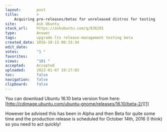 ```yaml
---
layout:       post
title:        >
    Acquiring pre-releases∕betas for unreleased distros for testing
site:         Ask Ubuntu
stack_url:    https://askubuntu.com/q/836291
type:         Answer
tags:         upgrade lts release-management testing beta
created_date: 2016-10-13 00:33:34
edit_date:    
votes:        "1 "
favorites:    
views:        "101 "
accepted:     Accepted
uploaded:     2022-01-07 19:17:03
toc:          false
navigation:   false
clipboard:    false
---
```


You can download Ubuntu 16.10 beta version from here: [http://cdimage.ubuntu.com/ubuntu-gnome/releases/16.10/beta-2/][1]

However be advised this has been in Alpha and then Beta for quite some time and the production release is scheduled for October 14th, 2016 (I think) so you need to act quickly!


  [1]: http://cdimage.ubuntu.com/ubuntu-gnome/releases/16.10/beta-2/
